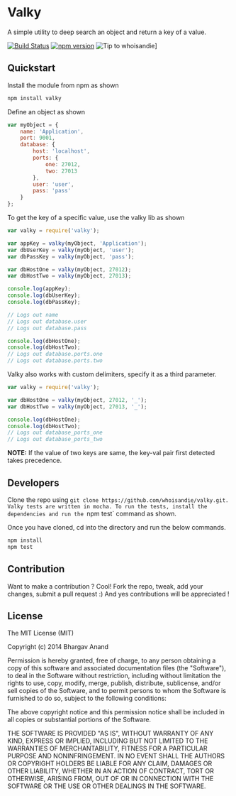 Valky
=====

A simple utility to deep search an object and return a key of a value.

[![Build Status](https://travis-ci.org/whoisandie/valky.svg?branch=master)](https://travis-ci.org/whoisandie/valky)
[![npm version](https://badge.fury.io/js/valky.svg)](http://badge.fury.io/js/valky)
![Tip to whoisandie](//img.shields.io/gratipay/whoisandie.svg)]

## Quickstart

Install the module from npm as shown

```js
npm install valky
```

Define an object as shown

```js
var myObject = {
    name: 'Application',
    port: 9001,
    database: {
        host: 'localhost',
        ports: {
            one: 27012,
            two: 27013
        },
        user: 'user',
        pass: 'pass'
    }
};
```

To get the key of a specific value, use the valky lib as shown

```js
var valky = require('valky');

var appKey = valky(myObject, 'Application');
var dbUserKey = valky(myObject, 'user');
var dbPassKey = valky(myObject, 'pass');

var dbHostOne = valky(myObject, 27012);
var dbHostTwo = valky(myObject, 27013);

console.log(appKey);
console.log(dbUserKey);
console.log(dbPassKey);

// Logs out name
// Logs out database.user
// Logs out database.pass

console.log(dbHostOne);
console.log(dbHostTwo);
// Logs out database.ports.one
// Logs out database.ports.two
```

Valky also works with custom delimiters, specify it as a third parameter.

```js
var valky = require('valky');

var dbHostOne = valky(myObject, 27012, '_');
var dbHostTwo = valky(myObject, 27013, '_');

console.log(dbHostOne);
console.log(dbHostTwo);
// Logs out database_ports_one
// Logs out database_ports_two
```

**NOTE:** If the value of two keys are same, the key-val pair first detected takes precedence.

## Developers

Clone the repo using `git clone https://github.com/whoisandie/valky.git. Valky tests are written in mocha.
To run the tests, install the dependencies and run the `npm test` command as shown.

Once you have cloned, cd into the directory and run the below commands.

```js
npm install
npm test
```

## Contribution

Want to make a contribution ? Cool! Fork the repo, tweak, add your changes, submit a pull request :) And yes contributions will be appreciated !

## License

The MIT License (MIT)

Copyright (c) 2014 Bhargav Anand

Permission is hereby granted, free of charge, to any person obtaining a copy
of this software and associated documentation files (the "Software"), to deal
in the Software without restriction, including without limitation the rights
to use, copy, modify, merge, publish, distribute, sublicense, and/or sell
copies of the Software, and to permit persons to whom the Software is
furnished to do so, subject to the following conditions:

The above copyright notice and this permission notice shall be included in all
copies or substantial portions of the Software.

THE SOFTWARE IS PROVIDED "AS IS", WITHOUT WARRANTY OF ANY KIND, EXPRESS OR
IMPLIED, INCLUDING BUT NOT LIMITED TO THE WARRANTIES OF MERCHANTABILITY,
FITNESS FOR A PARTICULAR PURPOSE AND NONINFRINGEMENT. IN NO EVENT SHALL THE
AUTHORS OR COPYRIGHT HOLDERS BE LIABLE FOR ANY CLAIM, DAMAGES OR OTHER
LIABILITY, WHETHER IN AN ACTION OF CONTRACT, TORT OR OTHERWISE, ARISING FROM,
OUT OF OR IN CONNECTION WITH THE SOFTWARE OR THE USE OR OTHER DEALINGS IN THE
SOFTWARE.

